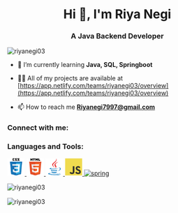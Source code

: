 <h1 align="center">Hi 👋, I'm Riya Negi</h1>
<h3 align="center">A Java Backend Developer</h3>

<p align="left"> <img src="https://komarev.com/ghpvc/?username=riyanegi03&label=Profile%20views&color=0e75b6&style=flat" alt="riyanegi03" /> </p>

- 🌱 I’m currently learning **Java, SQL, Springboot**

- 👨‍💻 All of my projects are available at [https://app.netlify.com/teams/riyanegi03/overview](https://app.netlify.com/teams/riyanegi03/overview)

- 📫 How to reach me **Riyanegi7997@gmail.com**

<h3 align="left">Connect with me:</h3>
<p align="left">
</p>

<h3 align="left">Languages and Tools:</h3>
<p align="left"> <a href="https://www.w3schools.com/css/" target="_blank" rel="noreferrer"> <img src="https://raw.githubusercontent.com/devicons/devicon/master/icons/css3/css3-original-wordmark.svg" alt="css3" width="40" height="40"/> </a> <a href="https://www.w3.org/html/" target="_blank" rel="noreferrer"> <img src="https://raw.githubusercontent.com/devicons/devicon/master/icons/html5/html5-original-wordmark.svg" alt="html5" width="40" height="40"/> </a> <a href="https://www.java.com" target="_blank" rel="noreferrer"> <img src="https://raw.githubusercontent.com/devicons/devicon/master/icons/java/java-original.svg" alt="java" width="40" height="40"/> </a> <a href="https://developer.mozilla.org/en-US/docs/Web/JavaScript" target="_blank" rel="noreferrer"> <img src="https://raw.githubusercontent.com/devicons/devicon/master/icons/javascript/javascript-original.svg" alt="javascript" width="40" height="40"/> </a> <a href="https://spring.io/" target="_blank" rel="noreferrer"> <img src="https://www.vectorlogo.zone/logos/springio/springio-icon.svg" alt="spring" width="40" height="40"/> </a> </p>

<p><img align="center" src="https://github-readme-stats.vercel.app/api/top-langs?username=riyanegi03&show_icons=true&locale=en&layout=compact" alt="riyanegi03" /></p>

<p><img align="center" src="https://github-readme-streak-stats.herokuapp.com/?user=riyanegi03&" alt="riyanegi03" /></p>


